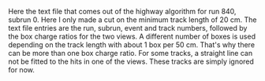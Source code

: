 Here the text file that comes out of the highway algorithm for run 840, subrun 0. Here I only made a cut on the minimum track length of 20 cm. The text file entries are the run, subrun, event and track numbers, followed by the box charge ratios for the two views. A different number of boxes is used depending on the track length with about 1 box per 50 cm. That's why there can be more than one box charge ratio.
For some tracks, a straight line can not be fitted to the hits in one of the views. These tracks are simply ignored for now.
